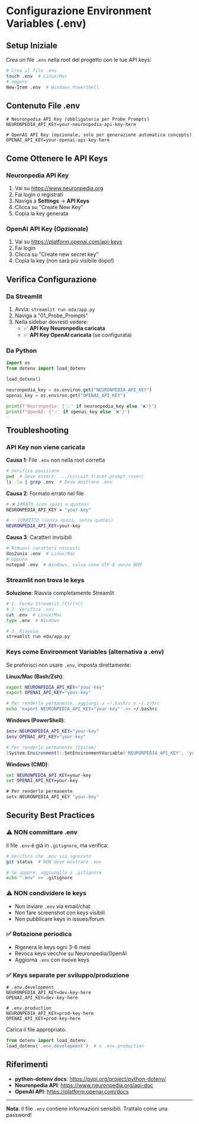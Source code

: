 # Configurazione Environment Variables (.env)

## Setup Iniziale

Crea un file `.env` nella root del progetto con le tue API keys:

```bash
# Crea il file .env
touch .env  # Linux/Mac
# oppure
New-Item .env  # Windows PowerShell
```

## Contenuto File .env

```env
# Neuronpedia API Key (obbligatoria per Probe Prompts)
NEURONPEDIA_API_KEY=your-neuronpedia-api-key-here

# OpenAI API Key (opzionale, solo per generazione automatica concepts)
OPENAI_API_KEY=your-openai-api-key-here
```

## Come Ottenere le API Keys

### Neuronpedia API Key

1. Vai su https://www.neuronpedia.org
2. Fai login o registrati
3. Naviga a **Settings** → **API Keys**
4. Clicca su "Create New Key"
5. Copia la key generata

### OpenAI API Key (Opzionale)

1. Vai su https://platform.openai.com/api-keys
2. Fai login
3. Clicca su "Create new secret key"
4. Copia la key (non sarà più visibile dopo!)

## Verifica Configurazione

### Da Streamlit

1. Avvia: `streamlit run eda/app.py`
2. Naviga a "01_Probe_Prompts"
3. Nella sidebar dovresti vedere:
   - ✅ **API Key Neuronpedia caricata**
   - ✅ **API Key OpenAI caricata** (se configurata)

### Da Python

```python
import os
from dotenv import load_dotenv

load_dotenv()

neuronpedia_key = os.environ.get("NEURONPEDIA_API_KEY")
openai_key = os.environ.get("OPENAI_API_KEY")

print(f"Neuronpedia: {'✅' if neuronpedia_key else '❌'}")
print(f"OpenAI: {'✅' if openai_key else '❌'}")
```

## Troubleshooting

### API Key non viene caricata

**Causa 1**: File `.env` non nella root corretta

```bash
# Verifica posizione
pwd  # Deve essere: .../circuit_tracer-prompt_rover/
ls -la | grep .env  # Deve mostrare .env
```

**Causa 2**: Formato errato nel file

```bash
# ❌ ERRATO (con spazi o quotes)
NEURONPEDIA_API_KEY = "your-key"

# ✅ CORRETTO (senza spazi, senza quotes)
NEURONPEDIA_API_KEY=your-key
```

**Causa 3**: Caratteri invisibili

```bash
# Rimuovi caratteri nascosti
dos2unix .env  # Linux/Mac
# oppure
notepad .env  # Windows, salva come UTF-8 senza BOM
```

### Streamlit non trova le keys

**Soluzione**: Riavvia completamente Streamlit

```bash
# 1. Ferma Streamlit (Ctrl+C)
# 2. Verifica .env
cat .env  # Linux/Mac
type .env  # Windows

# 3. Riavvia
streamlit run eda/app.py
```

### Keys come Environment Variables (alternativa a .env)

Se preferisci non usare `.env`, imposta direttamente:

**Linux/Mac (Bash/Zsh)**:
```bash
export NEURONPEDIA_API_KEY="your-key"
export OPENAI_API_KEY="your-key"

# Per renderlo permanente, aggiungi a ~/.bashrc o ~/.zshrc
echo 'export NEURONPEDIA_API_KEY="your-key"' >> ~/.bashrc
```

**Windows (PowerShell)**:
```powershell
$env:NEURONPEDIA_API_KEY="your-key"
$env:OPENAI_API_KEY="your-key"

# Per renderlo permanente (System)
[System.Environment]::SetEnvironmentVariable('NEURONPEDIA_API_KEY', 'your-key', 'User')
```

**Windows (CMD)**:
```cmd
set NEURONPEDIA_API_KEY=your-key
set OPENAI_API_KEY=your-key

# Per renderlo permanente
setx NEURONPEDIA_API_KEY "your-key"
```

## Security Best Practices

### ⚠️ NON committare .env

Il file `.env` è già in `.gitignore`, ma verifica:

```bash
# Verifica che .env sia ignorato
git status  # NON deve mostrare .env

# Se appare, aggiungilo a .gitignore
echo ".env" >> .gitignore
```

### ⚠️ NON condividere le keys

- Non inviare `.env` via email/chat
- Non fare screenshot con keys visibili
- Non pubblicare keys in issues/forum

### ✅ Rotazione periodica

- Rigenera le keys ogni 3-6 mesi
- Revoca keys vecchie su Neuronpedia/OpenAI
- Aggiorna `.env` con nuove keys

### ✅ Keys separate per sviluppo/produzione

```env
# .env.development
NEURONPEDIA_API_KEY=dev-key-here
OPENAI_API_KEY=dev-key-here

# .env.production
NEURONPEDIA_API_KEY=prod-key-here
OPENAI_API_KEY=prod-key-here
```

Carica il file appropriato:
```python
from dotenv import load_dotenv
load_dotenv('.env.development')  # o .env.production
```

## Riferimenti

- **python-dotenv docs**: https://pypi.org/project/python-dotenv/
- **Neuronpedia API**: https://www.neuronpedia.org/api-doc
- **OpenAI API**: https://platform.openai.com/docs

---

**Nota**: Il file `.env` contiene informazioni sensibili. Trattalo come una password!




